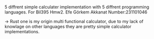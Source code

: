 5 diffrent simple calculater implementation with 5 diffrent programming languages. For Bil395 Hmw2. Efe Görkem Akkanat Number:231101046

-> Rust one is my origin multi functional calculator, due to my lack of knowlage on other languages they are pretty simple calculator implementations.
